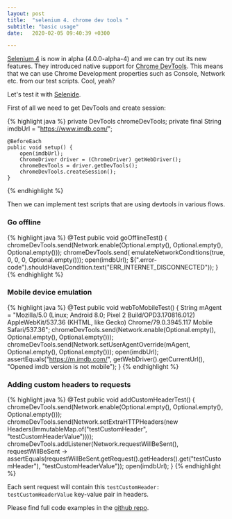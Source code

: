 ```yaml
---
layout: post
title:  "selenium 4. chrome dev tools "
subtitle: "basic usage"
date:   2020-02-05 09:40:39 +0300

---
```


[Selenium 4][selenium4] is now in alpha (4.0.0-alpha-4) and we can try out its new features. They introduced native 
support for [Chrome DevTools][devtools]. This means that we can use Chrome Development properties such as Console, 
Network etc. from our test scripts. Cool, yeah?

Let's test it with [Selenide][selenide].

First of all we need to get DevTools and create session:

{% highlight java %}
    private DevTools chromeDevTools;
    private final String imdbUrl = "https://www.imdb.com/";

    @BeforeEach
    public void setup() {
        open(imdbUrl);
        ChromeDriver driver = (ChromeDriver) getWebDriver();
        chromeDevTools = driver.getDevTools();
        chromeDevTools.createSession();
    }
{% endhighlight %}

Then we can implement test scripts that are using devtools in various flows.

### Go offline

{% highlight java %}
    @Test
    public void goOfflineTest() {
        chromeDevTools.send(Network.enable(Optional.empty(), Optional.empty(), Optional.empty()));
        chromeDevTools.send(
                emulateNetworkConditions(true, 0, 0, 0, Optional.empty()));
        open(imdbUrl);
        $(".error-code").shouldHave(Condition.text("ERR_INTERNET_DISCONNECTED"));
    }
{% endhighlight %}

### Mobile device emulation

{% highlight java %}
    @Test
    public void webToMobileTest() {
        String mAgent = "Mozilla/5.0 (Linux; Android 8.0; Pixel 2 Build/OPD3.170816.012) AppleWebKit/537.36 (KHTML, like Gecko) Chrome/79.0.3945.117 Mobile Safari/537.36";
        chromeDevTools.send(Network.enable(Optional.empty(), Optional.empty(), Optional.empty()));
        chromeDevTools.send(Network.setUserAgentOverride(mAgent, Optional.empty(), Optional.empty()));
        open(imdbUrl);
        assertEquals("https://m.imdb.com/", getWebDriver().getCurrentUrl(), "Opened imdb version is not mobile");
    }
{% endhighlight %}

### Adding custom headers to requests

{% highlight java %}
    @Test
    public void addCustomHeaderTest() {
        chromeDevTools.send(Network.enable(Optional.empty(), Optional.empty(), Optional.empty()));
        chromeDevTools.send(Network.setExtraHTTPHeaders(new Headers(ImmutableMap.of("testCustomHeader",
                "testCustomHeaderValue"))));
        chromeDevTools.addListener(Network.requestWillBeSent(), requestWillBeSent ->
                assertEquals(requestWillBeSent.getRequest().getHeaders().get("testCustomHeader"),
                        "testCustomHeaderValue"));
        open(imdbUrl);
    }
{% endhighlight %}

Each sent request will contain this ```testCustomHeader: testCustomHeaderValue``` key-value pair in headers.


Please find full code examples in the [github repo][repo].


[selenium4]: https://github.com/SeleniumHQ/selenium/projects/2
[devtools]: https://chromedevtools.github.io/devtools-protocol/tot/
[selenide]: https://github.com/selenide/selenide
[repo]: https://github.com/LucySuslova/chrome-devtools-selenide